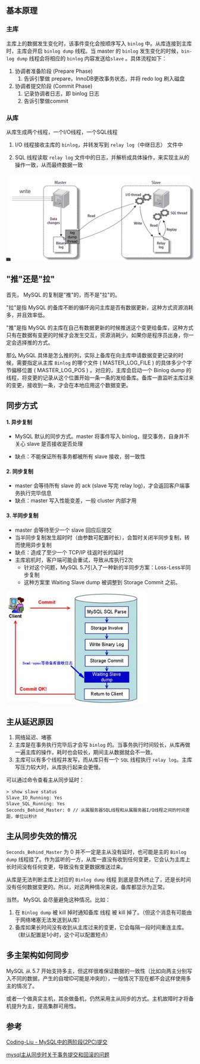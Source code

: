 ## 基本原理

### 主库

主库上的数据发生变化时，该事件变化会按顺序写入 `binlog` 中。从库连接到主库时，主库会开启 `binlog dump` 线程。当 master 的 `binlog` 发生变化的时候，`bin-log dump` 线程会将相应的 `binlog` 内容发送给`slave` 。具体流程如下：

1. 协调者准备阶段 (Prepare Phase)
   1. 告诉引擎做 prepare，InnoDB更改事务状态，并将 redo log 刷入磁盘
2. 协调者提交阶段 (Commit Phase)
   1. 记录协调者日志，即 binlog 日志
   2. 告诉引擎做commit



### 从库

从库生成两个线程，一个I/O线程，一个SQL线程

1. I/O 线程接收主库的 `binlog`，并转发写到 `relay log`（中继日志） 文件中

2. SQL 线程读取 `relay log` 文件中的日志，并解析成具体操作，来实现主从的操作一致，从而最终数据一致

![img](assets/20180313225542529.png)





## "推"还是"拉"

首先， MySQL 的复制是"推"的，而不是"拉"的。

"拉"是指 MySQL 的备库不断的循环询问主库是否有数据更新，这种方式资源消耗多，并且效率低。

"推"是指 MySQL 的主库在自己有数据更新的时候推送这个变更给备库，这种方式只有在数据有变更的时候才会发生交互，资源消耗少。如果你是程序员出身，你一定会选择推的方式。

那么 MySQL 具体是怎么推的列，实际上备库在向主库申请数据变更记录的时候，需要指定从主库 `Binlog` 的哪个文件 ( MASTER_LOG_FILE ) 的具体多少个字节偏移位置 ( MASTER_LOG_POS ) 。对应的，主库会启动一个 Binlog dump 的线程，将变更的记录从这个位置开始一条一条的发给备库。备库一直监听主库过来的变更，接收到一条，才会在本地应用这个数据变更。



## 同步方式

#### 1. 异步复制
- MySQL 默认的同步方式。master 将事件写入 binlog，提交事务，自身并不关心 slave 是否接收是否处理

- 缺点：不能保证所有事务都被所有 slave 接收，弱一致性

#### 2. 同步复制
- master 会等待所有 slave 的 ack (slave 写完 relay log)，才会返回客户端事务执行完毕信息
- 缺点：master 写入性能变差，一般 cluster 内部才用

#### 3. 半同步复制

- master 会等待至少一个 slave 回应后提交
- 当半同步复制发生超时时（由参数可配置时长），会暂时关闭半同步复制，转而使用异步复制
- 缺点：造成了至少一个 TCP/IP 往返时长的延时
- 主库宕机时，客户端可能会重试，导致从库执行2次
  - 针对这个问题，MySQL 5.7引入了一种新的半同步方案：Loss-Less半同步复制
  - 这种方案里 Waiting Slave dump 被调整到 Storage Commit 之前。

<img src="assets/576154-20160804163916122-156935432.jpg" alt="img" style="zoom:80%;" />



## 主从延迟原因

1. 网络延迟、堵塞
2. 主库是在事务执行完毕后才会写 `binlog` 的。当事务执行时间较长，从库再做一遍主库的操作，耗时也会较长，期间主从数据就会不一致。
3. 主库可以有多个线程并发写，而从库只有一个 `SQL` 线程执行 `relay log`。主库写压力较大时，从库执行起来会更慢。



可以通过命令查看主从同步延时：

```mysql
> show slave status
Slave_IO_Running: Yes
Slave_SQL_Running: Yes
Seconds_Behind_Master: 0 // 从属服务器SQL线程和从属服务器I/O线程之间的时间差距，单位以秒计
```





## 主从同步失效的情况

`Seconds_Behind_Master` 为 0 并不一定是主从没有延时，也可能是主的 `Binlog dump` 线程挂了。作为监听的一方，从库一直没有收到任何变更，它会认为主库上长时间没有任何变更，导致没有变更数据推送过来。

从库是无法判断主库上对应的 `Binlog dump` 线程 到底是意外终止了，还是长时间没有任何数据变更的。所以，对这两种情况来说，备库都显示为正常。

当然， MySQL 会尽量避免这种情况。比如：
1. 在 `Binlog dump` 被 kill 掉时通知备库 线程 被 kill 掉了。（但这个消息有可能由于网络堵塞无法发送到从库）
2. 备库如果长时间没有收到从主库过来的变更，它会每隔一段时间重连主库。（默认配置是1小时，这个可以配置短点）





## 多主架构如何同步

MySQL 从 5.7 开始支持多主，但这样很难保证数据的一致性（比如向两主分别写入不同的数据，产生的自增ID可能是冲突的），一般情况下现在都不会这样使用多主的情况了。

或者一个做真实主机，其余做备机，仍然采用主从同步的方式。主机故障时才将备机提升为主，提高集群可用性。



## 参考
[Coding-Liu - MySQL中的两阶段(2PC)提交](https://www.cnblogs.com/codingLiu/p/12725789.html)

[mysql主从同步时关于事务提交和回滚的问题 ](https://bbs.51cto.com/thread-1544611-1.html)

